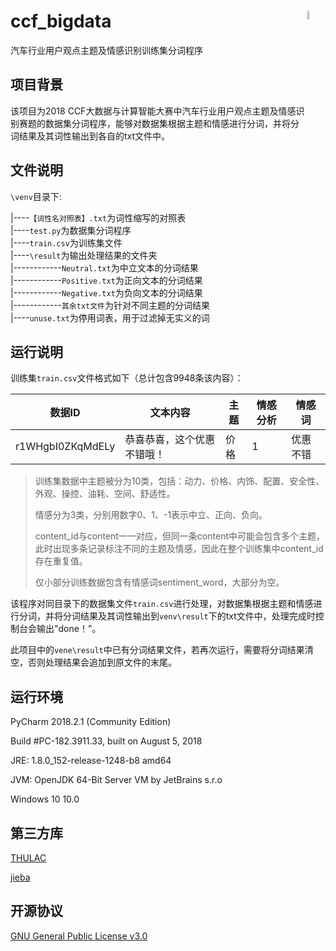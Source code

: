 # ccf_bigdata<img src="https://github.com/shawnco411/Data_Structure/blob/master/shawnco4111.png" width="6%" align="right">
汽车行业用户观点主题及情感识别训练集分词程序
## 项目背景
该项目为2018 CCF大数据与计算智能大赛中汽车行业用户观点主题及情感识别赛题的数据集分词程序，能够对数据集根据主题和情感进行分词，并将分词结果及其词性输出到各自的txt文件中。
## 文件说明
`\venv`目录下:

|----`【词性名对照表】.txt`为词性缩写的对照表<br/>
|----`test.py`为数据集分词程序<br/>
|----`train.csv`为训练集文件<br/>
|----`\result`为输出处理结果的文件夹<br/>
|------------`Neutral.txt`为中立文本的分词结果<br/>
|------------`Positive.txt`为正向文本的分词结果<br/>
|------------`Negative.txt`为负向文本的分词结果<br/>
|------------`其余txt文件`为针对不同主题的分词结果<br/>
|----`unuse.txt`为停用词表，用于过滤掉无实义的词<br/>

## 运行说明
训练集`train.csv`文件格式如下（总计包含9948条该内容）：

数据ID  | 文本内容| 主题| 情感分析| 情感词
------------- | -------------| -------------| -------------| -------------
r1WHgbI0ZKqMdELy  | 恭喜恭喜，这个优惠不错哦！ | 价格 | 1 | 优惠不错 

> 训练集数据中主题被分为10类，包括：动力、价格、内饰、配置、安全性、外观、操控、油耗、空间、舒适性。
>
>情感分为3类，分别用数字0、1、-1表示中立、正向、负向。
>
>content_id与content一一对应，但同一条content中可能会包含多个主题，此时出现多条记录标注不同的主题及情感，因此在整个训练集中content_id存在重复值。
>
>仅小部分训练数据包含有情感词sentiment_word，大部分为空。

该程序对同目录下的数据集文件`train.csv`进行处理，对数据集根据主题和情感进行分词，并将分词结果及其词性输出到`venv\result`下的txt文件中，处理完成时控制台会输出"done！"。

此项目中的`vene\result`中已有分词结果文件，若再次运行，需要将分词结果清空，否则处理结果会追加到原文件的末尾。

## 运行环境
PyCharm 2018.2.1 (Community Edition)

Build #PC-182.3911.33, built on August 5, 2018

JRE: 1.8.0_152-release-1248-b8 amd64

JVM: OpenJDK 64-Bit Server VM by JetBrains s.r.o

Windows 10 10.0
## 第三方库
[THULAC](http://thulac.thunlp.org/ "THULAC")

[jieba](https://github.com/fxsjy/jieba "jieba")

## 开源协议

[GNU General Public License v3.0](LICENSE)
